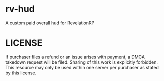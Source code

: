 # rv-hud
A custom paid overall hud for RevelationRP

# LICENSE
If purchaser files a refund or an issue arises with payment, a DMCA takedown request will be filed. Sharing of this work is explicitly forbidden. This resource may only be used within one server per purchaser as stated by this license.